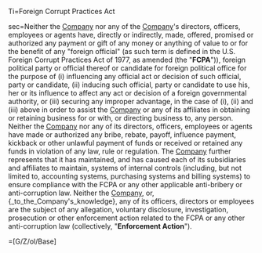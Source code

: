 Ti=Foreign Corrupt Practices Act

sec=Neither the <a href='#Def.Company.sec' class='definedterm'>Company</a> nor any of the <a href='#Def.Company.sec' class='definedterm'>Company</a>'s directors, officers, employees or agents have, directly or indirectly, made, offered, promised or authorized any payment or gift of any money or anything of value to or for the benefit of any "foreign official" (as such term is defined in the U.S. Foreign Corrupt Practices Act of 1977, as amended (the "<strong>FCPA</strong>")), foreign political party or official thereof or candidate for foreign political office for the purpose of (i) influencing any official act or decision of such official, party or candidate, (ii) inducing such official, party or candidate to use his, her or its influence to affect any act or decision of a foreign governmental authority, or (iii) securing any improper advantage, in the case of (i), (ii) and (iii) above in order to assist the <a href='#Def.Company.sec' class='definedterm'>Company</a> or any of its affiliates in obtaining or retaining business for or with, or directing business to, any person. Neither the <a href='#Def.Company.sec' class='definedterm'>Company</a> nor any of its directors, officers, employees or agents have made or authorized any bribe, rebate, payoff, influence payment, kickback or other unlawful payment of funds or received or retained any funds in violation of any law, rule or regulation. The <a href='#Def.Company.sec' class='definedterm'>Company</a> further represents that it has maintained, and has caused each of its subsidiaries and affiliates to maintain, systems of internal controls (including, but not limited to, accounting systems, purchasing systems and billing systems) to ensure compliance with the FCPA or any other applicable anti-bribery or anti-corruption law. Neither the <a href='#Def.Company.sec' class='definedterm'>Company</a>, or, {_to_the_Company's_knowledge}, any of its officers, directors or employees are the subject of any allegation, voluntary disclosure, investigation, prosecution or other enforcement action related to the FCPA or any other anti-corruption law (collectively, "<strong>Enforcement Action</strong>").

=[G/Z/ol/Base]
